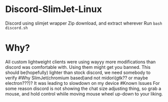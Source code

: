 # Discord-SlimJet-Linux
Discord using slimjet wrapper
Zip download, and extract wherever
Run ```bash discord.sh```
# Why?
All custom lightweight clients were using wayyy more modifications than discord was comfortable with. Using them might get you banned. This should be(hopefully) lighter than stock discord, we need somebody to verify
#Why SlimJet(chromium based)and not midori(gtk?? or maybe electron???)?
It was leading to slowdown on my device
#Known Issues
For some reason discord is not showing the chat size adjusting thing, so grab a mouse, and hold control whiile moving mouse wheel up-down to your liking.
